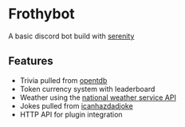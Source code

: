 # Frothybot

A basic discord bot build with [serenity](https://github.com/serenity-rs/serenity)

## Features

- Trivia pulled from [opentdb](https://opentdb.com/)
- Token currency system with leaderboard
- Weather using the [national weather service API](https://www.weather.gov/documentation/services-web-api)
- Jokes pulled from [icanhazdadjoke](https://icanhazdadjoke.com/api)
- HTTP API for plugin integration


